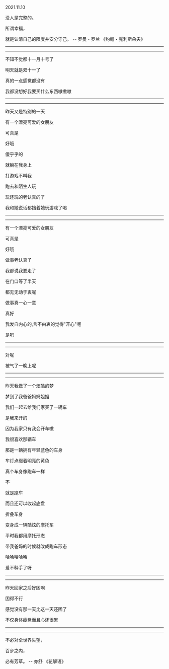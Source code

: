 2021.11.10

没人是完整的。

所谓幸福，

就是认清自己的限度并安分守己。 -- 罗曼・罗兰 《约翰・克利斯朵夫》

---------

---------

不知不觉都十一月十号了

明天就是双十一了

真的一点感觉都没有

我都没想好我要买什么东西嗷嗷嗷

-------

-------

昨天又是特别的一天

有一个漂亮可爱的女朋友

可真是

好哦

傻乎乎的

就躺在我身上

打游戏不叫我

跑去和陌生人玩

玩还玩的老认真的了

我和她说话都挡着她玩游戏了喝

-----

-----

有一个漂亮可爱的女朋友

可真是

好哦

做事老认真了

我都说我要走了

在门口等了半天

都无无动于衷呢

做事真一心一意

真好

我发自内心的,言不由衷的觉得"开心"呢

是吧

------

-------

对呢

被气了一晚上呢

------------

-----

昨天我做了一个炫酷的梦

梦到了我爸爸妈妈姐姐

我们一起去给我们家买了一辆车

是我来开的

因为我家只有我会开车嗷

我很喜欢那辆车

那是一辆拥有年轻蓝色的车身

车灯点缀着明亮的黄色

真个车身像跑车一样

不

就是跑车

而且还可以收起底盘

折叠车身

变身成一辆酷炫的摩托车

平时我都用摩托形态

带我爸妈的时候就改成跑车形态

哈哈哈哈哈

爱不释手了呀

--------

--------

昨天回家之后好困啊

困得不行

感觉没有那一天比这一天还困了

不仅身体疲惫而且心还很累



--------

----------

不必对全世界失望，

百步之内，

必有芳草。 -- 亦舒 《花解语》